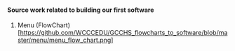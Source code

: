 #### Source work related to building our first software

1. Menu (FlowChart)[https://github.com/WCCCEDU/GCCHS_flowcharts_to_software/blob/master/menu/menu_flow_chart.png]
